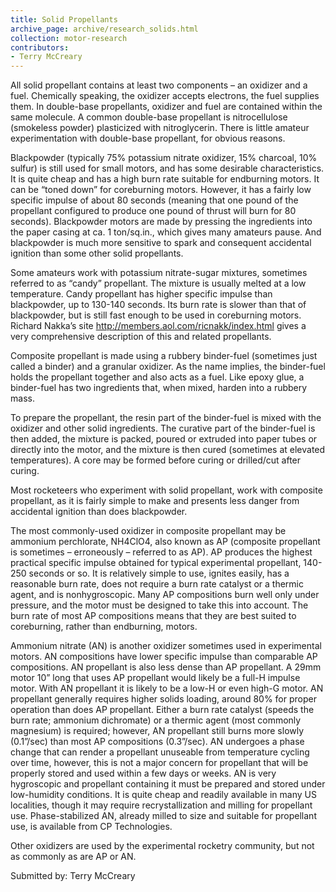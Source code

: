```yaml
---
title: Solid Propellants
archive_page: archive/research_solids.html
collection: motor-research
contributors:
- Terry McCreary
---
```

All solid propellant contains at least two components – an oxidizer and a fuel. Chemically speaking, the oxidizer accepts electrons, the fuel supplies them. In double-base propellants, oxidizer and fuel are contained within the same molecule. A common double-base propellant is nitrocellulose (smokeless powder) plasticized with nitroglycerin. There is little amateur experimentation with double-base propellant, for obvious reasons.

Blackpowder (typically 75% potassium nitrate oxidizer, 15% charcoal, 10% sulfur) is still used for small motors, and has some desirable characteristics. It is quite cheap and has a high burn rate suitable for endburning motors. It can be “toned down” for coreburning motors. However, it has a fairly low specific impulse of about 80 seconds (meaning that one pound of the propellant configured to produce one pound of thrust will burn for 80 seconds). Blackpowder motors are made by pressing the ingredients into the paper casing at ca. 1 ton/sq.in., which gives many amateurs pause. And blackpowder is much more sensitive to spark and consequent accidental ignition than some other solid propellants.

Some amateurs work with potassium nitrate-sugar mixtures, sometimes referred to as “candy” propellant. The mixture is usually melted at a low temperature. Candy propellant has higher specific impulse than blackpowder, up to 130-140 seconds. Its burn rate is slower than that of blackpowder, but is still fast enough to be used in coreburning motors. Richard Nakka’s site http://members.aol.com/ricnakk/index.html gives a very comprehensive description of this and related propellants.

Composite propellant is made using a rubbery binder-fuel (sometimes just called a binder) and a granular oxidizer. As the name implies, the binder-fuel holds the propellant together and also acts as a fuel. Like epoxy glue, a binder-fuel has two ingredients that, when mixed, harden into a rubbery mass.

To prepare the propellant, the resin part of the binder-fuel is mixed with the oxidizer and other solid ingredients. The curative part of the binder-fuel is then added, the mixture is packed, poured or extruded into paper tubes or directly into the motor, and the mixture is then cured (sometimes at elevated temperatures). A core may be formed before curing or drilled/cut after curing.

Most rocketeers who experiment with solid propellant, work with composite propellant, as it is fairly simple to make and presents less danger from accidental ignition than does blackpowder.

The most commonly-used oxidizer in composite propellant may be ammonium perchlorate, NH4ClO4, also known as AP (composite propellant is sometimes – erroneously – referred to as AP). AP produces the highest practical specific impulse obtained for typical experimental propellant, 140-250 seconds or so. It is relatively simple to use, ignites easily, has a reasonable burn rate, does not require a burn rate catalyst or a thermic agent, and is nonhygroscopic. Many AP compositions burn well only under pressure, and the motor must be designed to take this into account. The burn rate of most AP compositions means that they are best suited to coreburning, rather than endburning, motors.

Ammonium nitrate (AN) is another oxidizer sometimes used in experimental motors. AN compositions have lower specific impulse than comparable AP compositions. AN propellant is also less dense than AP propellant. A 29mm motor 10” long that uses AP propellant would likely be a full-H impulse motor. With AN propellant it is likely to be a low-H or even high-G motor. AN propellant generally requires higher solids loading, around 80% for proper operation than does AP propellant. Either a burn rate catalyst (speeds the burn rate; ammonium dichromate) or a thermic agent (most commonly magnesium) is required; however, AN propellant still burns more slowly (0.1”/sec) than most AP compositions (0.3”/sec). AN undergoes a phase change that can render a propellant unuseable from temperature cycling over time, however, this is not a major concern for propellant that will be properly stored and used within a few days or weeks. AN is very hygroscopic and propellant containing it must be prepared and stored under low-humidity conditions. It is quite cheap and readily available in many US localities, though it may require recrystallization and milling for propellant use. Phase-stabilized AN, already milled to size and suitable for propellant use, is available from CP Technologies.

Other oxidizers are used by the experimental rocketry community, but not as commonly as are AP or AN.

Submitted by: Terry McCreary

